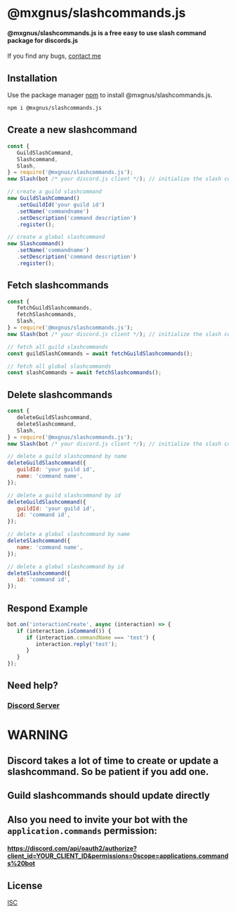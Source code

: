 # @mxgnus/slashcommands.js

#### @mxgnus/slashcommands.js is a free easy to use slash command package for discords.js

If you find any bugs, [contact me](https://discord.mxgnus.de)

## Installation

Use the package manager [npm](https://nodejs.org/en/download/) to install @mxgnus/slashcommands.js.

```bash
npm i @mxgnus/slashcommands.js
```

## Create a new slashcommand

```javascript
const {
   GuildSlashCommand,
   Slashcommand,
   Slash,
} = require('@mxgnus/slashcommands.js');
new Slash(bot /* your discord.js client */); // initialize the slash command

// create a guild slashcommand
new GuildSlashCommand()
   .setGuildId('your guild id')
   .setName('commandname')
   .setDescription('command description')
   .register();

// create a global slashcommand
new Slashcommand()
   .setName('commandname')
   .setDescription('command description')
   .register();
```

## Fetch slashcommands

```javascript
const {
   fetchGuildSlashcommands,
   fetchSlashcommands,
   Slash,
} = require('@mxgnus/slashcommands.js');
new Slash(bot /* your discord.js client */); // initialize the slash command

// fetch all guild slashcommands
const guildSlashCommands = await fetchGuildSlashcommands();

// fetch all global slashcommands
const slashCommands = await fetchSlashcommands();
```

## Delete slashcommands

```javascript
const {
   deleteGuildSlashcommand,
   deleteSlashcommand,
   Slash,
} = require('@mxgnus/slashcommands.js');
new Slash(bot /* your discord.js client */); // initialize the slash command

// delete a guild slashcommand by name
deleteGuildSlashcommand({
   guildId: 'your guild id',
   name: 'command name',
});

// delete a guild slashcommand by id
deleteGuildSlashcommand({
   guildId: 'your guild id',
   id: 'command id',
});

// delete a global slashcommand by name
deleteSlashcommand({
   name: 'command name',
});

// delete a global slashcommand by id
deleteSlashcommand({
   id: 'command id',
});
```

## Respond Example

```javascript
bot.on('interactionCreate', async (interaction) => {
   if (interaction.isCommand()) {
      if (interaction.commandName === 'test') {
         interaction.reply('test');
      }
   }
});
```

## Need help?

### [Discord Server](https://discord.gg/M6Tf9b2Tvt)

# WARNING

## Discord takes a lot of time to create or update a slashcommand. So be patient if you add one.

## Guild slashcommands should update directly

## Also you need to invite your bot with the `application.commands` permission:

#### https://discord.com/api/oauth2/authorize?client_id=YOUR_CLIENT_ID&permissions=0scope=applications.commands%20bot

## License

[ISC](https://choosealicense.com/licenses/isc/)

